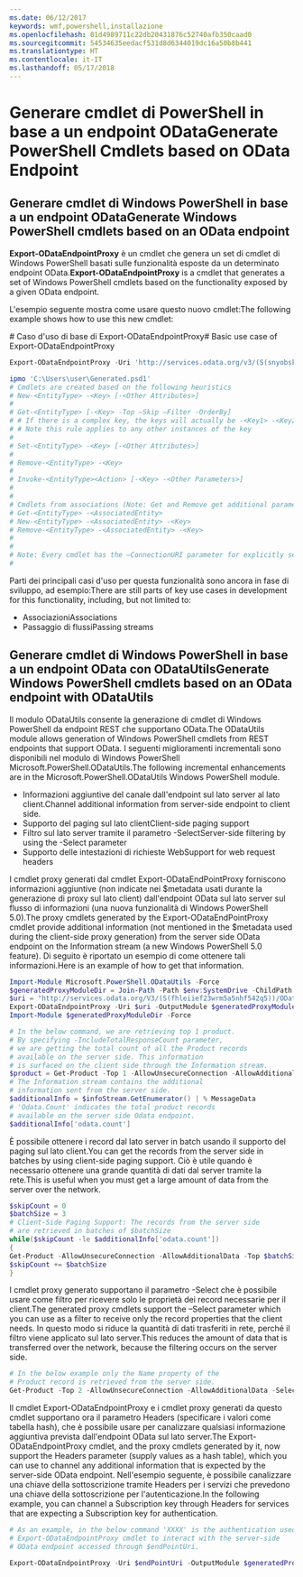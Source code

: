 ```yaml
---
ms.date: 06/12/2017
keywords: wmf,powershell,installazione
ms.openlocfilehash: 01d4989711c22db20431876c52740afb350caad0
ms.sourcegitcommit: 54534635eedacf531d8d6344019dc16a50b8b441
ms.translationtype: HT
ms.contentlocale: it-IT
ms.lasthandoff: 05/17/2018
---
```

# <a name="generate-powershell-cmdlets-based-on-odata-endpoint"></a><span data-ttu-id="6bb87-102">Generare cmdlet di PowerShell in base a un endpoint OData</span><span class="sxs-lookup"><span data-stu-id="6bb87-102">Generate PowerShell Cmdlets based on OData Endpoint</span></span>
<a name="generate-windows-powershell-cmdlets-based-on-an-odata-endpoint"></a><span data-ttu-id="6bb87-103">Generare cmdlet di Windows PowerShell in base a un endpoint OData</span><span class="sxs-lookup"><span data-stu-id="6bb87-103">Generate Windows PowerShell cmdlets based on an OData endpoint</span></span>
--------------------------------------------------------------

<span data-ttu-id="6bb87-104">**Export-ODataEndpointProxy** è un cmdlet che genera un set di cmdlet di Windows PowerShell basati sulle funzionalità esposte da un determinato endpoint OData.</span><span class="sxs-lookup"><span data-stu-id="6bb87-104">**Export-ODataEndpointProxy** is a cmdlet that generates a set of Windows PowerShell cmdlets based on the functionality exposed by a given OData endpoint.</span></span>

<span data-ttu-id="6bb87-105">L'esempio seguente mostra come usare questo nuovo cmdlet:</span><span class="sxs-lookup"><span data-stu-id="6bb87-105">The following example shows how to use this new cmdlet:</span></span>

<span data-ttu-id="6bb87-106">\# Caso d'uso di base di Export-ODataEndpointProxy</span><span class="sxs-lookup"><span data-stu-id="6bb87-106">\# Basic use case of Export-ODataEndpointProxy</span></span>

```powershell
Export-ODataEndpointProxy -Uri 'http://services.odata.org/v3/(S(snyobsk1hhutkb2yulwldgf1))/odata/odata.svc' -OutputModule C:\Users\user\Generated.psd1

ipmo 'C:\Users\user\Generated.psd1'
# Cmdlets are created based on the following heuristics
# New-<EntityType> -<Key> [-<Other Attributes>]
#
# Get-<EntityType> [-<Key> -Top –Skip –Filter -OrderBy]
# # If there is a complex key, the keys will actually be -<Key1> -<Key2>…
# # Note this rule applies to any other instances of the key
#
# Set-<EntityType> -<Key> [-<Other Attributes>]
#
# Remove-<EntityType> -<Key>
#
# Invoke-<EntityType><Action> [-<Key> -<Other Parameters>]
#
#
# Cmdlets from associations (Note: Get and Remove get additional parameter sets)
# Get-<EntityType> -<AssociatedEntity>
# New-<EntityType> -<AssociatedEntity> -<Key>
# Remove-<EntityType> -<AssociatedEntity> -<Key>
#
#
# Note: Every cmdlet has the –ConnectionURI parameter for explicitly setting the URI of the endpoint. This normally uses the same address that you gave the Export-ODataEndpointProxy cmdlet, but can be overridden in this fashion for the sake of similar endpoints.
#
```

<span data-ttu-id="6bb87-107">Parti dei principali casi d'uso per questa funzionalità sono ancora in fase di sviluppo, ad esempio:</span><span class="sxs-lookup"><span data-stu-id="6bb87-107">There are still parts of key use cases in development for this functionality, including, but not limited to:</span></span>
-   <span data-ttu-id="6bb87-108">Associazioni</span><span class="sxs-lookup"><span data-stu-id="6bb87-108">Associations</span></span>
-   <span data-ttu-id="6bb87-109">Passaggio di flussi</span><span class="sxs-lookup"><span data-stu-id="6bb87-109">Passing streams</span></span>

<a name="generate-windows-powershell-cmdlets-based-on-an-odata-endpoint-with-odatautils"></a><span data-ttu-id="6bb87-110">Generare cmdlet di Windows PowerShell in base a un endpoint OData con ODataUtils</span><span class="sxs-lookup"><span data-stu-id="6bb87-110">Generate Windows PowerShell cmdlets based on an OData endpoint with ODataUtils</span></span>
------------------------------------------------------------------------------
<span data-ttu-id="6bb87-111">Il modulo ODataUtils consente la generazione di cmdlet di Windows PowerShell da endpoint REST che supportano OData.</span><span class="sxs-lookup"><span data-stu-id="6bb87-111">The ODataUtils module allows generation of Windows PowerShell cmdlets from REST endpoints that support OData.</span></span> <span data-ttu-id="6bb87-112">I seguenti miglioramenti incrementali sono disponibili nel modulo di Windows PowerShell Microsoft.PowerShell.ODataUtils.</span><span class="sxs-lookup"><span data-stu-id="6bb87-112">The following incremental enhancements are in the Microsoft.PowerShell.ODataUtils Windows PowerShell module.</span></span>
-   <span data-ttu-id="6bb87-113">Informazioni aggiuntive del canale dall'endpoint sul lato server al lato client.</span><span class="sxs-lookup"><span data-stu-id="6bb87-113">Channel additional information from server-side endpoint to client side.</span></span>
-   <span data-ttu-id="6bb87-114">Supporto del paging sul lato client</span><span class="sxs-lookup"><span data-stu-id="6bb87-114">Client-side paging support</span></span>
-   <span data-ttu-id="6bb87-115">Filtro sul lato server tramite il parametro -Select</span><span class="sxs-lookup"><span data-stu-id="6bb87-115">Server-side filtering by using the -Select parameter</span></span>
-   <span data-ttu-id="6bb87-116">Supporto delle intestazioni di richieste Web</span><span class="sxs-lookup"><span data-stu-id="6bb87-116">Support for web request headers</span></span>

<span data-ttu-id="6bb87-117">I cmdlet proxy generati dal cmdlet Export-ODataEndPointProxy forniscono informazioni aggiuntive (non indicate nei $metadata usati durante la generazione di proxy sul lato client) dall'endpoint OData sul lato server sul flusso di informazioni (una nuova funzionalità di Windows PowerShell 5.0).</span><span class="sxs-lookup"><span data-stu-id="6bb87-117">The proxy cmdlets generated by the Export-ODataEndPointProxy cmdlet provide additional information (not mentioned in the $metadata used during the client-side proxy generation) from the server side OData endpoint on the Information stream (a new Windows PowerShell 5.0 feature).</span></span> <span data-ttu-id="6bb87-118">Di seguito è riportato un esempio di come ottenere tali informazioni.</span><span class="sxs-lookup"><span data-stu-id="6bb87-118">Here is an example of how to get that information.</span></span>
```powershell
Import-Module Microsoft.PowerShell.ODataUtils -Force
$generatedProxyModuleDir = Join-Path -Path $env:SystemDrive -ChildPath 'ODataDemoProxy'
$uri = "http://services.odata.org/V3/(S(fhleiief23wrm5a5nhf542q5))/OData/OData.svc/"
Export-ODataEndpointProxy -Uri $uri -OutputModule $generatedProxyModuleDir -Force -AllowUnSecureConnection -Verbose -AllowClobber
Import-Module $generatedProxyModuleDir -Force

# In the below command, we are retrieving top 1 product.
# By specifying -IncludeTotalResponseCount parameter,
# we are getting the total count of all the Product records
# available on the server side. This information
# is surfaced on the client side through the Information stream.
$product = Get-Product -Top 1 -AllowUnsecureConnection -AllowAdditionalData -IncludeTotalResponseCount -InformationVariable infoStream
# The Information stream contains the additional
# information sent from the server side.
$additionalInfo = $infoStream.GetEnumerator() | % MessageData
# 'Odata.Count' indicates the total product records
# available on the server side Odata endpoint.
$additionalInfo['odata.count']
```

<span data-ttu-id="6bb87-119">È possibile ottenere i record dal lato server in batch usando il supporto del paging sul lato client.</span><span class="sxs-lookup"><span data-stu-id="6bb87-119">You can get the records from the server side in batches by using client-side paging support.</span></span> <span data-ttu-id="6bb87-120">Ciò è utile quando è necessario ottenere una grande quantità di dati dal server tramite la rete.</span><span class="sxs-lookup"><span data-stu-id="6bb87-120">This is useful when you must get a large amount of data from the server over the network.</span></span>
```powershell
$skipCount = 0
$batchSize = 3
# Client-Side Paging Support: The records from the server side
# are retrieved in batches of $batchSize
while($skipCount -le $additionalInfo['odata.count'])
{
Get-Product -AllowUnsecureConnection -AllowAdditionalData -Top $batchSize -Skip $skipCount
$skipCount += $batchSize
}
```

<span data-ttu-id="6bb87-121">I cmdlet proxy generato supportano il parametro -Select che è possibile usare come filtro per ricevere solo le proprietà dei record necessarie per il client.</span><span class="sxs-lookup"><span data-stu-id="6bb87-121">The generated proxy cmdlets support the –Select parameter which you can use as a filter to receive only the record properties that the client needs.</span></span> <span data-ttu-id="6bb87-122">In questo modo si riduce la quantità di dati trasferiti in rete, perché il filtro viene applicato sul lato server.</span><span class="sxs-lookup"><span data-stu-id="6bb87-122">This reduces the amount of data that is transferred over the network, because the filtering occurs on the server side.</span></span>
```powershell
# In the below example only the Name property of the
# Product record is retrieved from the server side.
Get-Product -Top 2 -AllowUnsecureConnection -AllowAdditionalData -Select Name
```

<span data-ttu-id="6bb87-123">Il cmdlet Export-ODataEndpointProxy e i cmdlet proxy generati da questo cmdlet supportano ora il parametro Headers (specificare i valori come tabella hash), che è possibile usare per canalizzare qualsiasi informazione aggiuntiva prevista dall'endpoint OData sul lato server.</span><span class="sxs-lookup"><span data-stu-id="6bb87-123">The Export-ODataEndpointProxy cmdlet, and the proxy cmdlets generated by it, now support the Headers parameter (supply values as a hash table), which you can use to channel any additional information that is expected by the server-side OData endpoint.</span></span> <span data-ttu-id="6bb87-124">Nell'esempio seguente, è possibile canalizzare una chiave della sottoscrizione tramite Headers per i servizi che prevedono una chiave della sottoscrizione per l'autenticazione.</span><span class="sxs-lookup"><span data-stu-id="6bb87-124">In the following example, you can channel a Subscription key through Headers for services that are expecting a Subscription key for authentication.</span></span>
```powershell
# As an example, in the below command 'XXXX' is the authentication used by the
# Export-ODataEndpointProxy cmdlet to interact with the server-side
# OData endpoint accessed through $endPointUri.

Export-ODataEndpointProxy -Uri $endPointUri -OutputModule $generatedProxyModuleDir -Force -AllowUnSecureConnection -Verbose -Headers @{'subscription-key'='XXXX'}
```
